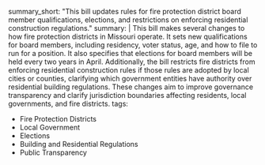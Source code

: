 summary_short: "This bill updates rules for fire protection district board member qualifications, elections, and restrictions on enforcing residential construction regulations."
summary: |
  This bill makes several changes to how fire protection districts in Missouri operate. It sets new qualifications for board members, including residency, voter status, age, and how to file to run for a position. It also specifies that elections for board members will be held every two years in April. Additionally, the bill restricts fire districts from enforcing residential construction rules if those rules are adopted by local cities or counties, clarifying which government entities have authority over residential building regulations. These changes aim to improve governance transparency and clarify jurisdiction boundaries affecting residents, local governments, and fire districts.
tags:
  - Fire Protection Districts
  - Local Government
  - Elections
  - Building and Residential Regulations
  - Public Transparency
